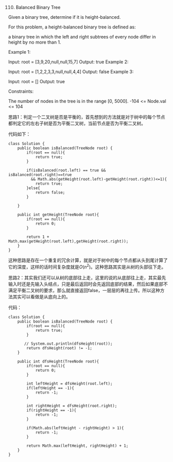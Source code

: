 110. Balanced Binary Tree

Given a binary tree, determine if it is height-balanced.

For this problem, a height-balanced binary tree is defined as:

a binary tree in which the left and right subtrees of every node differ in height by no more than 1.

 

Example 1:


Input: root = [3,9,20,null,null,15,7]
Output: true
Example 2:


Input: root = [1,2,2,3,3,null,null,4,4]
Output: false
Example 3:

Input: root = []
Output: true
 

Constraints:

The number of nodes in the tree is in the range [0, 5000].
-104 <= Node.val <= 104


思路1：判定一个二叉树是否是平衡的，首先想到的方法就是对于树中的每个节点都判定它的左右子树是否为平衡二叉树，当前节点是否为平衡二叉树。

代码如下：
```
class Solution {
    public boolean isBalanced(TreeNode root) {
        if(root == null){
            return true;
        }
        
        if(isBalanced(root.left) == true && isBalanced(root.right)==true
          && Math.abs(getHeight(root.left)-getHeight(root.right))<=1){
            return true;
        }else{
            return false;
        }
        
    }
    
    public int getHeight(TreeNode root){
        if(root == null){
            return 0;
        }
        
        return 1 + Math.max(getHeight(root.left),getHeight(root.right));
    }
}
```
这种思路是存在一个重复的冗余计算，就是对于树中的每个节点都从头到尾计算了它的深度，这样的话时间复杂度就是$O(n^2)$。这种思路其实是从树的头部往下走。

思路2：其实我们还可以从树的底部往上走，这里的说的从底部往上走，其实最先输入时还是先输入头结点，只是最后返回时会先返回底部的结果，然后如果底部不满足平衡二叉树的要求，那么就直接返回false，一层层的再往上传。所以这种方法其实可以看做是从底向上的。

代码：
```
class Solution {
    public boolean isBalanced(TreeNode root) {
        if(root == null){
            return true;
        }
        
       // System.out.println(dfsHeight(root));
        return dfsHeight(root) != -1;
    }
    
    public int dfsHeight(TreeNode root){
        if(root == null){
            return 0;
        }
        
        int leftHeight = dfsHeight(root.left);
        if(leftHeight == -1){
            return -1;
        }        
        
        int rightHeight = dfsHeight(root.right);
        if(rightHeight == -1){
            return -1;
        }
        
        if(Math.abs(leftHeight - rightHeight) > 1){
            return -1;
        }
        
        return Math.max(leftHeight, rightHeight) + 1;
    }
}
```